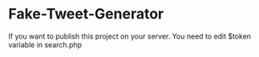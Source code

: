 ﻿# Fake-Tweet-Generator

If you want to publish this project on your server. You need to edit $token variable in search.php 
